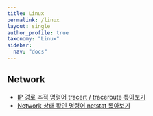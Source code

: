 ```yaml
---
title: Linux
permalink: /linux
layout: single
author_profile: true
taxonomy: "Linux"
sidebar:
  nav: "docs"
---
```


## Network

* [IP 경로 추적 명령어 tracert / traceroute 톺아보기](/linux/linux-tracerttraceroute)
* [Network 상태 확인 명령어 netstat 톺아보기](/linux/linux-tracerttraceroute)